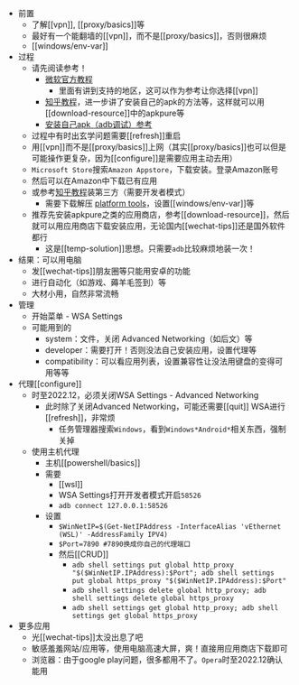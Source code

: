 - 前置
  - 了解[[vpn]], [[proxy/basics]]等
  - 最好有一个能翻墙的[[vpn]]，而不是[[proxy/basics]]，否则很麻烦
  - [[windows/env-var]]
- 过程
  - 请先阅读参考！
    - [微软官方教程](https://support.microsoft.com/zh-cn/windows/%E5%9C%A8-windows-%E4%B8%8A%E5%AE%89%E8%A3%85%E7%A7%BB%E5%8A%A8%E5%BA%94%E7%94%A8%E5%92%8Camazon-appstore-f8d0abb5-44ad-47d8-b9fb-ad6b1459ff6c)
      - 里面有讲到支持的地区，这可以作为参考让你选择[[vpn]]
    - [知乎教程](https://zhuanlan.zhihu.com/p/424959704)，进一步讲了安装自己的apk的方法等，这样就可以用[[download-resource]]中的apkpure等
    - [安装自己apk（adb调试）参考](https://www.jianeryi.com/1346.html)
  - 过程中有时出玄学问题需要[[refresh]]重启
  - 用[[vpn]]而不是[[proxy/basics]]上网（其实[[proxy/basics]]也可以但是可能操作更复杂，因为[[configure]]是需要应用主动去用）
  - `Microsoft Store`搜索`Amazon Appstore`，下载安装。登录Amazon账号
  - 然后可以在Amazon中下载已有应用
  - 或参考[知乎教程](https://zhuanlan.zhihu.com/p/424959704)装第三方（需要开发者模式）
    - 需要下载解压 [platform tools](https://developer.android.com/studio/releases/platform-tools#downloads.html)，设置[[windows/env-var]]等
  - 推荐先安装apkpure之类的应用商店，参考[[download-resource]]，然后就可以用应用商店下载安装应用，无论国内[[wechat-tips]]还是国外软件都行
    - 这是[[temp-solution]]思想。只需要`adb`比较麻烦地装一次！
- 结果：可以用电脑
  - 发[[wechat-tips]]朋友圈等只能用安卓的功能
  - 进行自动化（如游戏、薅羊毛签到）等
  - 大材小用，自然非常流畅
- 管理
  - 开始菜单 - WSA Settings
  - 可能用到的
    - system：文件，关闭 Advanced Networking（如后文）等
    - developer：需要打开！否则没法自己安装应用，设置代理等
    - compatibility：可以看应用列表，设置兼容性让没法用键盘的变得可用等等
- 代理[[configure]]
  - 时至2022.12，必须关闭WSA Settings - Advanced Networking
    - 此时除了关闭Advanced Networking，可能还需要[[quit]] WSA进行[[refresh]]，非常烦
      - 任务管理器搜索`Windows`，看到`Windows*Android*`相关东西，强制关掉
  - 使用主机代理
    - 主机[[powershell/basics]]
    - 需要
      - [[wsl]]
      - WSA Settings打开开发者模式开启`58526`
      - `adb connect 127.0.0.1:58526`
    - 设置
      - `$WinNetIP=$(Get-NetIPAddress -InterfaceAlias 'vEthernet (WSL)' -AddressFamily IPV4)`
      - `$Port=7890 #7890换成你自己的代理端口`
      - 然后[[CRUD]]
        - `adb shell settings put global http_proxy "$($WinNetIP.IPAddress):$Port"; adb shell settings put global https_proxy "$($WinNetIP.IPAddress):$Port"`
        - `adb shell settings delete global http_proxy; adb shell settings delete global https_proxy`
        - `adb shell settings get global http_proxy; adb shell settings get global https_proxy`
- 更多应用
  - 光[[wechat-tips]]太没出息了吧
  - 敏感羞羞网站/应用等，使用电脑高速大屏，爽！直接用应用商店下载即可
  - 浏览器：由于google play问题，很多都用不了。`Opera`时至2022.12确认能用